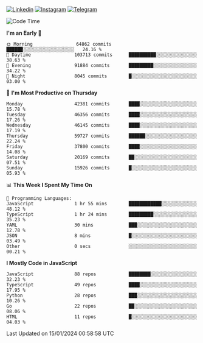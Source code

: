 [![Linkedin](https://img.shields.io/badge/-Archie-blue?style=flat-square&labelColor=gray&logo=Linkedin&logoColor=white&link=https://www.linkedin.com/in/archisdi)](https://www.linkedin.com/in/archisdi)
[![Instagram](https://img.shields.io/badge/-@archisdi-orange?style=flat-square&labelColor=gray&logo=Instagram&logoColor=white&link=https://www.instagram.com/archisdi)](https://www.instagram.com/archisdi)
[![Telegram](https://img.shields.io/badge/-aai-informational?style=flat-square&labelColor=gray&logo=telegram&logoColor=white&link=https://t.me/archisdi)](https://t.me/archisdi)

<!--START_SECTION:waka-->
![Code Time](http://img.shields.io/badge/Code%20Time-2%2C499%20hrs%2030%20mins-blue)

**I'm an Early 🐤** 

```text
🌞 Morning                64862 commits       ██████░░░░░░░░░░░░░░░░░░░   24.16 % 
🌆 Daytime                103713 commits      ██████████░░░░░░░░░░░░░░░   38.63 % 
🌃 Evening                91884 commits       █████████░░░░░░░░░░░░░░░░   34.22 % 
🌙 Night                  8045 commits        █░░░░░░░░░░░░░░░░░░░░░░░░   03.00 % 
```
📅 **I'm Most Productive on Thursday** 

```text
Monday                   42381 commits       ████░░░░░░░░░░░░░░░░░░░░░   15.78 % 
Tuesday                  46356 commits       ████░░░░░░░░░░░░░░░░░░░░░   17.26 % 
Wednesday                46145 commits       ████░░░░░░░░░░░░░░░░░░░░░   17.19 % 
Thursday                 59727 commits       ██████░░░░░░░░░░░░░░░░░░░   22.24 % 
Friday                   37800 commits       ████░░░░░░░░░░░░░░░░░░░░░   14.08 % 
Saturday                 20169 commits       ██░░░░░░░░░░░░░░░░░░░░░░░   07.51 % 
Sunday                   15926 commits       █░░░░░░░░░░░░░░░░░░░░░░░░   05.93 % 
```


📊 **This Week I Spent My Time On** 

```text
💬 Programming Languages: 
JavaScript               1 hr 55 mins        ████████████░░░░░░░░░░░░░   48.12 % 
TypeScript               1 hr 24 mins        █████████░░░░░░░░░░░░░░░░   35.23 % 
YAML                     30 mins             ███░░░░░░░░░░░░░░░░░░░░░░   12.78 % 
JSON                     8 mins              █░░░░░░░░░░░░░░░░░░░░░░░░   03.49 % 
Other                    0 secs              ░░░░░░░░░░░░░░░░░░░░░░░░░   00.21 % 
```

**I Mostly Code in JavaScript** 

```text
JavaScript               88 repos            ████████░░░░░░░░░░░░░░░░░   32.23 % 
TypeScript               49 repos            ████░░░░░░░░░░░░░░░░░░░░░   17.95 % 
Python                   28 repos            ███░░░░░░░░░░░░░░░░░░░░░░   10.26 % 
Go                       22 repos            ██░░░░░░░░░░░░░░░░░░░░░░░   08.06 % 
HTML                     11 repos            █░░░░░░░░░░░░░░░░░░░░░░░░   04.03 % 
```




 Last Updated on 15/01/2024 00:58:58 UTC
<!--END_SECTION:waka-->